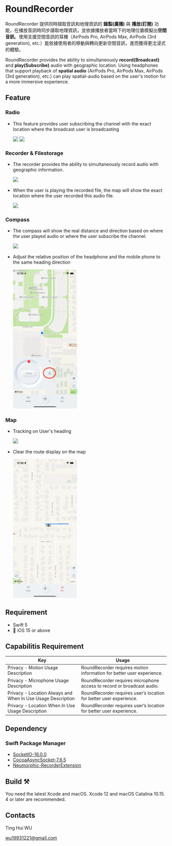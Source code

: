 # RoundRecorder

RoundRecorder 提供同時擷取音訊和地理資訊的 **錄製(廣播)** 與 **播放(訂閱)** 功能，在播放音訊時同步讀取地理資訊，並依據播放者當時下的地理位置模擬出**空間音訊**。使用支援空間音訊的耳機（AirPods Pro, AirPods Max, AirPods (3rd generation), etc.）能依據使用者的移動與轉向更新空間音訊，進而獲得更沈浸式的體驗。

RoundRecorder provides the ability to simultaneously **record(Broadcast)** and **play(Subscribe)** audio with geographic location. Using headphones that support playback of **spatial audio** (AirPods Pro, AirPods Max, AirPods (3rd generation), etc.) can play spatial-audio based on the user's motion for a more immersive experience.
## Feature
### Radio
- This feature provides user subscribing the channel with the exact location where the broadcast user is broadcasting

    <img src="https://github.com/Holadddd/RoundRecorder/blob/master/RoundRecorder/Gif/Broadcast.gif" width="200"> <img src="https://github.com/Holadddd/RoundRecorder/blob/master/RoundRecorder/Gif/Subscription.gif" width="200"> 

### Recorder & Filestorage
- The recorder provides the ability to simultaneously record audio with geographic information.

    <img src="https://github.com/Holadddd/RoundRecorder/blob/master/RoundRecorder/Gif/Recorder.gif" width="200">

- When the user is playing the recorded file, the map will show the exact location where the user recorded this audio file.

    <img src="https://github.com/Holadddd/RoundRecorder/blob/master/RoundRecorder/Gif/Player.gif" width="200">
    
### Compass
- The compass will show the real distance and direction based on where the user played audio or where the user subscribe the channel.

    <img src="https://github.com/Holadddd/RoundRecorder/blob/master/RoundRecorder/Gif/Radio.gif" width="200">
    
- Adjust the relative position of the headphone and the mobile phone to the same heading direction

    <img src="https://github.com/Holadddd/RoundRecorder/blob/master/RoundRecorder/Gif/Correction.png" width="200">
    
### Map
- Tracking on User's heading 

    <img src="https://github.com/Holadddd/RoundRecorder/blob/master/RoundRecorder/Gif/Heading.gif" width="200">

- Clear the route display on the map

    <img src="https://github.com/Holadddd/RoundRecorder/blob/master/RoundRecorder/Gif/ClearRoute.gif" width="200">


## Requirement

- Swift 5
- 📱 iOS 15 or above

## Capabilitis Requirement

| Key | Usage |
| -------- | -------- |
| Privacy - Motion Usage Description| RoundRecorder requires motion information for better user experience.|
| Privacy - Microphone Usage Description| RoundRecorder requires microphone access to record or broadcast audio. |
| Privacy - Location Always and When In Use Usage Description| RoundRecorder requires user’s location for better user experience.|
| Privacy - Location When In Use Usage Description| RoundRecorder requires user’s location for better user experience.|

## Dependency
### Swift Package Manager
- [SocketIO-16.0.0](https://github.com/socketio/socket.io-client-swift.git)
- [CocoaAsyncSocket-7.6.5](https://github.com/robbiehanson/CocoaAsyncSocket)
- [Neumorphic-RecorderExtension](https://github.com/Holadddd/neumorphic)
## Build ⚒

You need the latest Xcode and macOS. Xcode 12 and macOS Catalina 10.15. 4 or later are recommended.

## Contacts
Ting Hui WU

wu19931221@gmail.com
